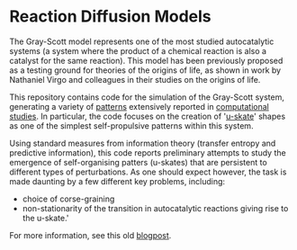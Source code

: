 # Reaction Diffusion Models

The Gray-Scott model represents one of the most studied autocatalytic systems (a system where the product of a chemical reaction is also a catalyst for the same reaction). This model has been previously proposed as a testing ground for theories of the origins of life, as shown in work by Nathaniel Virgo and colleagues in their studies on the origins of life.

This repository contains code for the simulation of the Gray-Scott system, generating a variety of [patterns](https://www.youtube.com/watch?v=ypYFUGiR51c&ab_channel=RobertMunafo) extensively reported in [computational studies](https://groups.csail.mit.edu/mac/projects/amorphous/GrayScott/). In particular, the code focuses on the creation of '[u-skate](https://mrob.com/pub/comp/xmorphia/uskate-world.html)' shapes as one of the simplest self-propulsive patterns within this system. 

Using standard measures from information theory (transfer entropy and predictive information), this code reports preliminary attempts to study the emergence of self-organising patters (u-skates) that are persistent to different types of perturbations. As one should expect however, the task is made daunting by a few different key problems, including:
- choice of corse-graining
- non-stationarity of the transition in autocatalytic reactions giving rise to the u-skate.'

For more information, see this old [blogpost](http://eon.elsi.jp/information-and-regulation-at-the-origins-of-life/).
